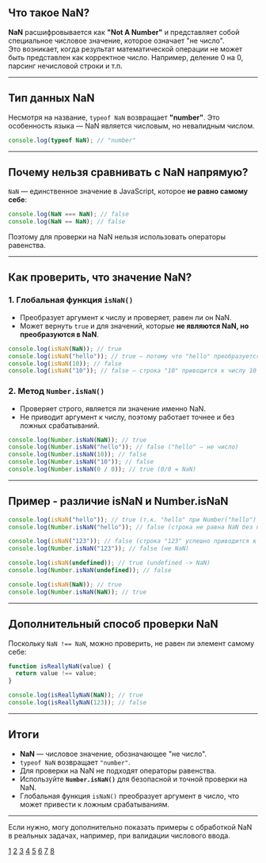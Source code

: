 ## Что такое NaN?

**NaN** расшифровывается как **"Not A Number"** и представляет собой специальное числовое значение, которое означает "не число".  
Это возникает, когда результат математической операции не может быть представлен как корректное число. Например, деление 0 на 0, парсинг нечисловой строки и т.п.

---

## Тип данных NaN

Несмотря на название, `typeof NaN` возвращает **"number"**. Это особенность языка — NaN является числовым, но невалидным числом.

```js
console.log(typeof NaN); // "number"
```

---

## Почему нельзя сравнивать с NaN напрямую?

`NaN` — единственное значение в JavaScript, которое **не равно самому себе**:

```js
console.log(NaN === NaN); // false
console.log(NaN == NaN); // false
```

Поэтому для проверки на NaN нельзя использовать операторы равенства.

---

## Как проверить, что значение NaN?

### 1. Глобальная функция `isNaN()`

- Преобразует аргумент к числу и проверяет, равен ли он NaN.
- Может вернуть `true` и для значений, которые **не являются NaN, но преобразуются в NaN**.

```js
console.log(isNaN(NaN)); // true
console.log(isNaN("hello")); // true — потому что "hello" преобразуется в NaN
console.log(isNaN(10)); // false
console.log(isNaN("10")); // false — строка "10" приводится к числу 10
```

### 2. Метод `Number.isNaN()`

- Проверяет строго, является ли значение именно NaN.
- Не приводит аргумент к числу, поэтому работает точнее и без ложных срабатываний.

```js
console.log(Number.isNaN(NaN)); // true
console.log(Number.isNaN("hello")); // false ("hello" — не число)
console.log(Number.isNaN(10)); // false
console.log(Number.isNaN("10")); // false
console.log(Number.isNaN(0 / 0)); // true (0/0 = NaN)
```

---

## Пример - различие isNaN и Number.isNaN

```js
console.log(isNaN("hello")); // true (т.к. "hello" при Number("hello") = NaN)
console.log(Number.isNaN("hello")); // false (строка не равна NaN без преобразования)

console.log(isNaN("123")); // false (строка "123" успешно приводится к числу)
console.log(Number.isNaN("123")); // false (не NaN)

console.log(isNaN(undefined)); // true (undefined -> NaN)
console.log(Number.isNaN(undefined)); // false

console.log(isNaN(NaN)); // true
console.log(Number.isNaN(NaN)); // true
```

---

## Дополнительный способ проверки NaN

Поскольку `NaN !== NaN`, можно проверить, не равен ли элемент самому себе:

```js
function isReallyNaN(value) {
  return value !== value;
}

console.log(isReallyNaN(NaN)); // true
console.log(isReallyNaN(123)); // false
```

---

## Итоги

- **NaN** — числовое значение, обозначающее "не число".
- `typeof NaN` возвращает `"number"`.
- Для проверки на NaN не подходят операторы равенства.
- Используйте **`Number.isNaN()`** для безопасной и точной проверки на NaN.
- Глобальная функция `isNaN()` преобразует аргумент в число, что может привести к ложным срабатываниям.

---

Если нужно, могу дополнительно показать примеры с обработкой NaN в реальных задачах, например, при валидации числового ввода.

[1](https://stackoverflow.com/questions/33164725/confusion-between-isnan-and-number-isnan-in-javascript)
[2](https://dev.to/otumianempire/isnan-vs-numberisnan-52gk)
[3](https://developer.mozilla.org/en-US/docs/Web/JavaScript/Reference/Global_Objects/Number/isNaN)
[4](https://www.reddit.com/r/webdev/comments/1d4vezd/til_windowisnan_and_numberisnan_have_different/)
[5](https://www.w3schools.com/jsref/jsref_isnan_number.asp)
[6](https://www.linkedin.com/pulse/understanding-difference-between-isnan-numberisnan-pushpendra-singh)
[7](https://developer.mozilla.org/en-US/docs/Web/JavaScript/Reference/Global_Objects/NaN)
[8](https://www.youtube.com/watch?v=V1KU1gAMAxw)
